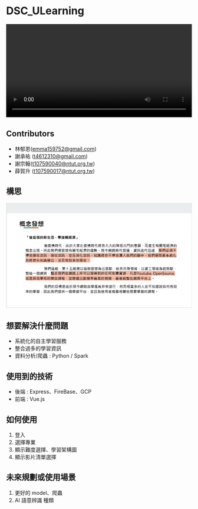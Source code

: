# DSC_ULearning #

<video width="100%"  controls>
  <source src="demo.mov" type="video/mp4">
</video>

## Contributors

* 林郁恩(emma159752@gmail.com)
* 謝承祐 (t4612310@gmail.com)
* 謝宗翰(t107590040@ntut.org.tw)
* 薛賀升 (t107590017@ntut.org.tw)

## 構思
![](concept.png)

## 想要解決什麼問題
* 系統化的自主學習服務
* 整合過多的學習資訊
* 資料分析/爬蟲 : Python / Spark

## 使用到的技術

* 後端 : Express、FireBase、GCP
* 前端 : Vue.js

## 如何使用

1. 登入
2. 選擇專業
3. 顯示難度選擇、學習架構圖
4. 顯示影片清單選擇

## 未來規劃或使用場景

1. 更好的 model、爬蟲
2. AI 語意辨識 種類
